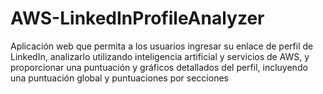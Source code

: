 # AWS-LinkedInProfileAnalyzer
Aplicación web que permita a los usuarios ingresar su enlace de perfil de LinkedIn, analizarlo utilizando inteligencia artificial y servicios de AWS, y proporcionar una puntuación y gráficos detallados del perfil, incluyendo una puntuación global y puntuaciones por secciones
